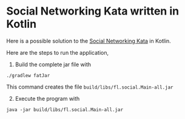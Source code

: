 # Social Networking Kata written in Kotlin
Here is a possible solution to the [Social Networking Kata](https://monospacedmonologues.com/2013/04/the-social-networking-kata/) in Kotlin.

Here are the steps to run the application,

1) Build the complete jar file with
```
./gradlew fatJar
```
This command creates the file `build/libs/fl.social.Main-all.jar`

2) Execute the program with
```
java -jar build/libs/fl.social.Main-all.jar
```

